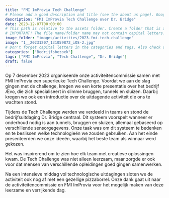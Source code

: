 ```yaml
---
title: "FMI ImProvia Tech Challenge"
# Please add a good description and title (see the about us page). Google uses it to recommend the website
description: "FMI ImProvia Tech Challenge over Dr. Bridge"
date: 2023-12-07T00:00:00
# This path is relative to the assets folder. Create a folder that is assets/images/activities/file-name
# IMPORTANT! The file name/folder name may not contain capital letters!
image_folder: "images/activities/2023-fmi-tech-challenge"
image: "1__20231207_131059872_iOS-2.jpg"
# Don't forget capital letters in the categories and tags. Also check all categories and tags by loading the activities page and looking at the list.
categories: ["Bedrijfsbezoek"]
tags: ["FMI ImProvia", "Tech Challenge", "Dr. Bridge"]
draft: false
---
```


Op 7 december 2023 organiseerde onze activiteitencommissie samen met FMI ImProvia een superleuke Tech Challenge. Voordat we aan de slag gingen met de challenge, kregen we een korte presentatie over het bedrijf Ævo, die zich specialiseert in slimme bruggen, tunnels en sluizen. Daarbij kregen we ook een introductie over de uitdagende activiteit die ons te wachten stond.

Tijdens de Tech Challenge werden we verdeeld in teams en stond de bedrijfsuitdaging Dr. Bridge centraal. Dit systeem voorspelt wanneer er onderhoud nodig is aan tunnels, bruggen en sluizen, allemaal gebaseerd op verschillende sensorgegevens. Onze taak was om dit systeem te bedenken en te beslissen welke technologieën we zouden gebruiken. Aan het einde presenteerden we onze ideeën, waarbij het beste team als winnaar werd gekozen.

Het was inspirerend om te zien hoe elk team met creatieve oplossingen kwam. De Tech Challenge was niet alleen leerzaam, maar zorgde er ook voor dat mensen van verschillende opleidingen goed gingen samenwerken.

Na een intensieve middag vol technologische uitdagingen sloten we de activiteit ook nog af met een gezellige pizzaborrel. Onze dank gaat uit naar de activiteitencommissie en FMI ImProvia voor het mogelijk maken van deze leerzame en verrijkende dag.
